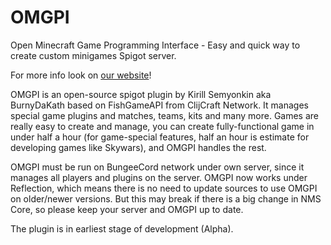 # OMGPI
Open Minecraft Game Programming Interface - Easy and quick way to create custom minigames Spigot server.

For more info look on [our website](http://omgpi.tk/)!

OMGPI is an open-source spigot plugin by Kirill Semyonkin aka BurnyDaKath based on FishGameAPI from ClijCraft Network. 
It manages special game plugins and matches, teams, kits and many more. 
Games are really easy to create and manage, you can create fully-functional game in under half a hour (for game-special features, half an hour is estimate for developing games like Skywars), and OMGPI handles the rest.

OMGPI must be run on BungeeCord network under own server, since it manages all players and plugins on the server.
OMGPI now works under Reflection, which means there is no need to update sources to use OMGPI on older/newer versions.
But this may break if there is a big change in NMS Core, so please keep your server and OMGPI up to date.

The plugin is in earliest stage of development (Alpha).
